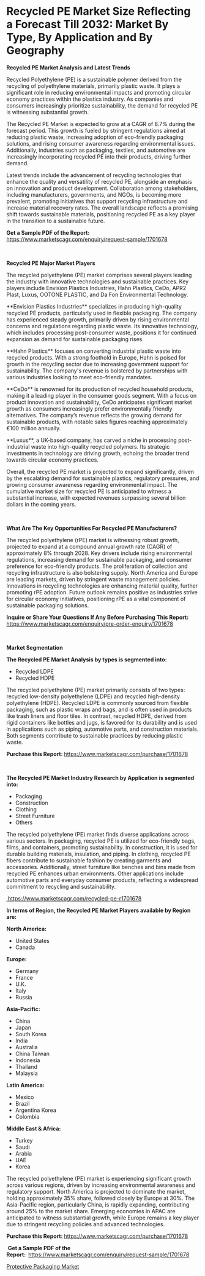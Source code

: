 <p><h1>Recycled PE Market Size Reflecting a Forecast Till 2032: Market By Type, By Application and By Geography</h1></p><p><strong>Recycled PE Market Analysis and Latest Trends</strong></p>
<p><p>Recycled Polyethylene (PE) is a sustainable polymer derived from the recycling of polyethylene materials, primarily plastic waste. It plays a significant role in reducing environmental impacts and promoting circular economy practices within the plastics industry. As companies and consumers increasingly prioritize sustainability, the demand for recycled PE is witnessing substantial growth.</p><p>The Recycled PE Market is expected to grow at a CAGR of 8.7% during the forecast period. This growth is fueled by stringent regulations aimed at reducing plastic waste, increasing adoption of eco-friendly packaging solutions, and rising consumer awareness regarding environmental issues. Additionally, industries such as packaging, textiles, and automotive are increasingly incorporating recycled PE into their products, driving further demand.</p><p>Latest trends include the advancement of recycling technologies that enhance the quality and versatility of recycled PE, alongside an emphasis on innovation and product development. Collaboration among stakeholders, including manufacturers, governments, and NGOs, is becoming more prevalent, promoting initiatives that support recycling infrastructure and increase material recovery rates. The overall landscape reflects a promising shift towards sustainable materials, positioning recycled PE as a key player in the transition to a sustainable future.</p></p>
<p><strong>Get a Sample PDF of the Report:&nbsp;</strong> <a href="https://www.marketscagr.com/enquiry/request-sample/1701678?utm_campaign=2304&utm_medium=2&utm_source=Github&utm_content=ia&utm_term=31032025&utm_id=recycled-pe">https://www.marketscagr.com/enquiry/request-sample/1701678</a></p>
<p>&nbsp;</p>
<p><strong>Recycled PE Major Market Players</strong></p>
<p><p>The recycled polyethylene (PE) market comprises several players leading the industry with innovative technologies and sustainable practices. Key players include Envision Plastics Industries, Hahn Plastics, CeDo, APR2 Plast, Luxus, OOTONE PLASTIC, and Da Fon Environmental Technology.</p><p>**Envision Plastics Industries** specializes in producing high-quality recycled PE products, particularly used in flexible packaging. The company has experienced steady growth, primarily driven by rising environmental concerns and regulations regarding plastic waste. Its innovative technology, which includes processing post-consumer waste, positions it for continued expansion as demand for sustainable packaging rises.</p><p>**Hahn Plastics** focuses on converting industrial plastic waste into recycled products. With a strong foothold in Europe, Hahn is poised for growth in the recycling sector due to increasing government support for sustainability. The company's revenue is bolstered by partnerships with various industries looking to meet eco-friendly mandates.</p><p>**CeDo** is renowned for its production of recycled household products, making it a leading player in the consumer goods segment. With a focus on product innovation and sustainability, CeDo anticipates significant market growth as consumers increasingly prefer environmentally friendly alternatives. The company’s revenue reflects the growing demand for sustainable products, with notable sales figures reaching approximately €100 million annually.</p><p>**Luxus**, a UK-based company, has carved a niche in processing post-industrial waste into high-quality recycled polymers. Its strategic investments in technology are driving growth, echoing the broader trend towards circular economy practices. </p><p>Overall, the recycled PE market is projected to expand significantly, driven by the escalating demand for sustainable plastics, regulatory pressures, and growing consumer awareness regarding environmental impact. The cumulative market size for recycled PE is anticipated to witness a substantial increase, with expected revenues surpassing several billion dollars in the coming years.</p></p>
<p>&nbsp;</p>
<p><strong>What Are The Key Opportunities For Recycled PE Manufacturers?</strong></p>
<p><p>The recycled polyethylene (rPE) market is witnessing robust growth, projected to expand at a compound annual growth rate (CAGR) of approximately 8% through 2028. Key drivers include rising environmental regulations, increasing demand for sustainable packaging, and consumer preference for eco-friendly products. The proliferation of collection and recycling infrastructure is also bolstering supply. North America and Europe are leading markets, driven by stringent waste management policies. Innovations in recycling technologies are enhancing material quality, further promoting rPE adoption. Future outlook remains positive as industries strive for circular economy initiatives, positioning rPE as a vital component of sustainable packaging solutions.</p></p>
<p><strong>Inquire or Share Your Questions If Any Before Purchasing This Report:</strong> <a href="https://www.marketscagr.com/enquiry/pre-order-enquiry/1701678?utm_campaign=2304&utm_medium=2&utm_source=Github&utm_content=ia&utm_term=31032025&utm_id=recycled-pe">https://www.marketscagr.com/enquiry/pre-order-enquiry/1701678</a></p>
<p>&nbsp;</p>
<p><strong>Market Segmentation</strong></p>
<p><strong>The Recycled PE Market Analysis by types is segmented into:</strong></p>
<p><ul><li>Recycled LDPE</li><li>Recycled HDPE</li></ul></p>
<p><p>The recycled polyethylene (PE) market primarily consists of two types: recycled low-density polyethylene (LDPE) and recycled high-density polyethylene (HDPE). Recycled LDPE is commonly sourced from flexible packaging, such as plastic wraps and bags, and is often used in products like trash liners and floor tiles. In contrast, recycled HDPE, derived from rigid containers like bottles and jugs, is favored for its durability and is used in applications such as piping, automotive parts, and construction materials. Both segments contribute to sustainable practices by reducing plastic waste.</p></p>
<p><strong>Purchase this Report:&nbsp;</strong><a href="https://www.marketscagr.com/purchase/1701678?utm_campaign=2304&utm_medium=2&utm_source=Github&utm_content=ia&utm_term=31032025&utm_id=recycled-pe">https://www.marketscagr.com/purchase/1701678</a></p>
<p>&nbsp;</p>
<p><strong>The Recycled PE Market Industry Research by Application is segmented into:</strong></p>
<p><ul><li>Packaging</li><li>Construction</li><li>Clothing</li><li>Street Furniture</li><li>Others</li></ul></p>
<p><p>The recycled polyethylene (PE) market finds diverse applications across various sectors. In packaging, recycled PE is utilized for eco-friendly bags, films, and containers, promoting sustainability. In construction, it is used for durable building materials, insulation, and piping. In clothing, recycled PE fibers contribute to sustainable fashion by creating garments and accessories. Additionally, street furniture like benches and bins made from recycled PE enhances urban environments. Other applications include automotive parts and everyday consumer products, reflecting a widespread commitment to recycling and sustainability.</p></p>
<p><a href="https://www.marketscagr.com/recycled-pe-r1701678?utm_campaign=2304&utm_medium=2&utm_source=Github&utm_content=ia&utm_term=31032025&utm_id=recycled-pe">&nbsp;https://www.marketscagr.com/recycled-pe-r1701678</a></p>
<p><strong>In terms of Region, the Recycled PE Market Players available by Region are:</strong></p>
<p>
    <p> <strong> North America: </strong>
        <ul>
            <li>United States</li>
            <li>Canada</li>
        </ul>
        </p> 
    <p> <strong> Europe: </strong>
        <ul>
            <li>Germany</li>
            <li>France</li>
            <li>U.K.</li>
            <li>Italy</li>
            <li>Russia</li>
        </ul>
        </p> 
    <p> <strong> Asia-Pacific: </strong>
        <ul>
            <li>China</li>
            <li>Japan</li>
            <li>South Korea</li>
            <li>India</li>
            <li>Australia</li>
            <li>China Taiwan</li>
            <li>Indonesia</li>
            <li>Thailand</li>
            <li>Malaysia</li>
        </ul>
        </p> 
    <p> <strong> Latin America: </strong>
        <ul>
            <li>Mexico</li>
            <li>Brazil</li>
            <li>Argentina Korea</li>
            <li>Colombia</li>
        </ul>
        </p> 
    <p> <strong> Middle East & Africa: </strong>
        <ul>
            <li>Turkey</li>
            <li>Saudi</li>
            <li>Arabia</li>
            <li>UAE</li>
            <li>Korea</li>
        </ul>
    </p>
    </p>
<p><p>The recycled polyethylene (PE) market is experiencing significant growth across various regions, driven by increasing environmental awareness and regulatory support. North America is projected to dominate the market, holding approximately 35% share, followed closely by Europe at 30%. The Asia-Pacific region, particularly China, is rapidly expanding, contributing around 25% to the market share. Emerging economies in APAC are anticipated to witness substantial growth, while Europe remains a key player due to stringent recycling policies and advanced technologies.</p></p>
<p><strong>Purchase this Report: </strong><a href="https://www.marketscagr.com/purchase/1701678?utm_campaign=2304&utm_medium=2&utm_source=Github&utm_content=ia&utm_term=31032025&utm_id=recycled-pe">https://www.marketscagr.com/purchase/1701678</a></p>
<p>&nbsp;<strong>Get a Sample PDF of the Report:&nbsp;&nbsp;</strong><a href="https://www.marketscagr.com/enquiry/request-sample/1701678?utm_campaign=2304&utm_medium=2&utm_source=Github&utm_content=ia&utm_term=31032025&utm_id=recycled-pe">https://www.marketscagr.com/enquiry/request-sample/1701678</a></p>
<p><strong></strong></p>
<p><p><a href="https://github.com/ilonaenterline65/Market-Research-Report-List-1/blob/main/protective-packaging-market.md?utm_campaign=2304&utm_medium=2&utm_source=Github&utm_content=ia&utm_term=31032025&utm_id=recycled-pe">Protective Packaging Market</a></p></p>